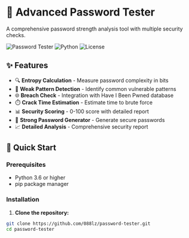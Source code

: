 # 🔐 Advanced Password Tester

A comprehensive password strength analysis tool with multiple security checks.

![Password Tester](https://img.shields.io/badge/Version-1.0.0-blue)
![Python](https://img.shields.io/badge/Python-3.6%2B-green)
![License](https://img.shields.io/badge/License-MIT-yellow)

## ✨ Features

- 🔍 **Entropy Calculation** - Measure password complexity in bits
- 🚨 **Weak Pattern Detection** - Identify common vulnerable patterns  
- 🌐 **Breach Check** - Integration with Have I Been Pwned database
- ⏱️ **Crack Time Estimation** - Estimate time to brute force
- 📊 **Security Scoring** - 0-100 score with detailed report
- 🔧 **Strong Password Generator** - Generate secure passwords
- 📈 **Detailed Analysis** - Comprehensive security report

## 🚀 Quick Start

### Prerequisites
- Python 3.6 or higher
- pip package manager

### Installation

1. **Clone the repository:**
```bash
git clone https://github.com/088lz/password-tester.git
cd password-tester
